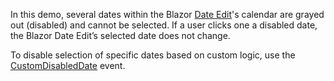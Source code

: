 In this demo, several dates within the Blazor [Date Edit](https://docs.devexpress.com/Blazor/DevExpress.Blazor.DxDateEdit-1)'s calendar are grayed out (disabled) and cannot be selected. If a user clicks one a disabled date, the Blazor Date Edit’s selected date does not change.

To disable selection of specific dates based on custom logic, use the [CustomDisabledDate](https://docs.devexpress.com/Blazor/DevExpress.Blazor.DxDateEdit-1.CustomDisabledDate) event.
